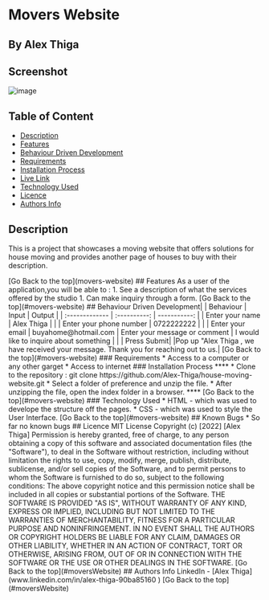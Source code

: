 # Movers Website
 ## By Alex Thiga
## Screenshot
 ![image](./assets/moving1.png)
 ## Table of Content
 - [Description](#description)
 - [Features](#features)
 - [Behaviour Driven Development](#Behaviour-Driven-Development)
 - [Requirements](#requirements)
 - [Installation Process](#installation-Process)
 - [Live Link](#Live-Link)
 - [Technology  Used](#technology-Used)
 - [Licence](#licence)
 - [Authors Info](#Authors-Info)
 ## Description
 <p>This is a project that showcases a moving website that offers solutions for house moving and provides another page of houses to buy with their description. </p>
[Go Back to the top](movers-website)
## Features
As a user of the application,you will be able to :
1. See a description of what the services offered by the studio
1. Can make inquiry through a form.
[Go Back to the top](#movers-website)
## Behaviour Driven Development|
| Behaviour      | Input        | Output       |
| :------------- | :----------: | -----------: |
|  Enter your name  |   Alex Thiga |     |
| Enter your phone number  | 0722222222 |   |
| Enter your email | buyahome@hotmail.com
| Enter your message or comment   |  I would like to inquire about something     |     |
| Press Submit|     |Pop up "Alex Thiga , we have received your message. Thank you for reaching out to us.|
[Go Back to the top](#movers-website)
 ###  Requirements
 * Access to  a computer or any other garget
 * Access to internet
 ### Installation Process
 ****
* Clone to the repository : git clone https://github.com/Alex-Thiga/house-moving-website.git 
* Select a folder of preference and unzip the file.
* After unzipping the file, open the index folder in a browser.
 ****
 [Go Back to the top](#movers-website)
### Technology  Used
* HTML - which was used to develope the structure off the pages.
* CSS - which was used to style the User Interface.
[Go Back to the top](#movers-website)
## Known Bugs
* So far no known bugs
## Licence
MIT License
Copyright (c) [2022] [Alex Thiga]
Permission is hereby granted, free of charge, to any person obtaining a copy
of this software and associated documentation files (the "Software"), to deal
in the Software without restriction, including without limitation the rights
to use, copy, modify, merge, publish, distribute, sublicense, and/or sell
copies of the Software, and to permit persons to whom the Software is
furnished to do so, subject to the following conditions:
The above copyright notice and this permission notice shall be included in all
copies or substantial portions of the Software.
THE SOFTWARE IS PROVIDED "AS IS", WITHOUT WARRANTY OF ANY KIND, EXPRESS OR
IMPLIED, INCLUDING BUT NOT LIMITED TO THE WARRANTIES OF MERCHANTABILITY,
FITNESS FOR A PARTICULAR PURPOSE AND NONINFRINGEMENT. IN NO EVENT SHALL THE
AUTHORS OR COPYRIGHT HOLDERS BE LIABLE FOR ANY CLAIM, DAMAGES OR OTHER
LIABILITY, WHETHER IN AN ACTION OF CONTRACT, TORT OR OTHERWISE, ARISING FROM,
OUT OF OR IN CONNECTION WITH THE SOFTWARE OR THE USE OR OTHER DEALINGS IN THE
SOFTWARE.
[Go Back to the top](#moversWebsite)
## Authors Info
LinkedIn - [Alex Thiga](www.linkedin.com/in/alex-thiga-90ba85160 )
[Go Back to the top](#moversWebsite)
